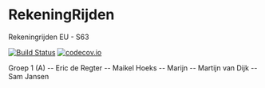 # RekeningRijden 

Rekeningrijden EU - S63

[![Build Status](https://travis-ci.org/RekeningRijden/SimulationSystem.svg?branch=master)](https://travis-ci.org/RekeningRijden/SimulationSystem) [![codecov.io](https://codecov.io/github/RekeningRijden/SimulationSystem/coverage.svg?branch=master)](https://codecov.io/github/RekeningRijden/SimulationSystem?branch=master)

Groep 1 (A)
-- Eric de Regter
-- Maikel Hoeks
-- Marijn 
-- Martijn van Dijk
-- Sam Jansen